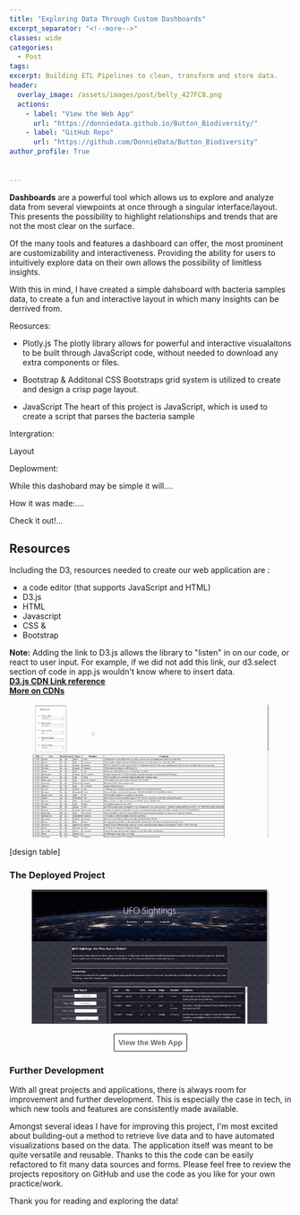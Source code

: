 ```yaml
---
title: "Exploring Data Through Custom Dashboards"
excerpt_separator: "<!--more-->" 
classes: wide
categories:
  - Post
tags:
excerpt: Building ETL Pipelines to clean, transform and store data. 
header:
  overlay_image: /assets/images/post/belly_427FC8.png
  actions:
    - label: "View the Web App" 
      url: "https://donniedata.github.io/Button_Biodiversity/"
    - label: "GitHub Repo"
      url: "https://github.com/DonnieData/Button_Biodiversity"
author_profile: True 

    
---
```

<b>Dashboards</b> are a powerful tool which allows us to explore and analyze data from several viewpoints at once through a singular interface/layout. This presents the possibility to 
highlight relationships and trends that are not the most clear on the surface. 

Of the many tools and features a dashboard can offer, the most prominent are customizability and interactiveness. Providing the ability for users to intuitively explore data on their own allows the possibility of limitless insights. 

With this in mind, I have created a simple dahsboard with bacteria samples data, to create a fun and interactive layout in which many insights can be derrived from.  

Reosurces: 

- Plotly.js
The plotly library allows for powerful and interactive visualaitons to be built through JavaScript code, without needed to download any extra components or files.

- Bootstrap & Additonal CSS
Bootstraps grid system is utilized to create and design a crisp page layout. 

- JavaScript 
The heart of this project is JavaScript, which is used to create a script that parses the bacteria sample 

Intergration:


Layout 



Deplowment: 



While this dashobard may be simple it will....

How it was made:....

Check it out!...



## Resources 
Including the D3, resources needed to create our web application are : 
  - a code editor (that supports JavaScript and HTML) 
  - D3.js 
  - HTML
  - Javascript 
  - CSS & 
  - Bootstrap 
 


<div class="notice">
<b>Note:</b> Adding the link to D3.js allows the library to "listen" in on our code, or react to user input. For example, if we did not add this link, our d3.select section of code in app.js wouldn't know where to insert data. <br>
  <a href="https://www.cdnpkg.com/d3"><b>D3.js CDN Link reference</b></a><br> 
  <a href="https://www.imperva.com/learn/performance/what-is-cdn-how-it-works/"><b>More on CDNs</b></a>
   </div>
   

<div class="notice">
<figure>
  <a href="/assets/images/ufo/app_test_2.gif"><img src="/assets/images/ufo/app_test_2.gif"></a>
</figure>
</div>


[design table]

### The Deployed Project


<div class="notice" style="text-align: center">
<figure>
  <a href="/assets/images/ufo/app_test_3.gif"><img src="/assets/images/ufo/app_test_3.gif"></a>
</figure>
</div>



<div style="text-align: center"><a href="https://donniedata.github.io/Button_Biodiversity/"><button style="color:#636769; background-color:white; border: 2px solid gray; padding: 7px; border-radius: 3px;" type="button"
onMouseOver="this.style.color='#157198'"
   onMouseOut="this.style.color='#636769'"><b>View the Web App</b></button></a></div>
   
### Further Development 
With all great projects and applications, there is always room for improvement and further development. This is especially the case in tech, in which new tools and features are consistently made available. 

Amongst several ideas I have for improving this project, I'm most excited about building-out a method to retrieve live data and to have automated visualizations based on the data. 
The application itself was meant to be quite versatile and reusable. Thanks to this the code can be easily refactored to fit many data sources and forms. 
Please feel free to review the projects repository on GitHub and use the code as you like for your own practice/work. 

Thank you for reading and exploring the data! 

